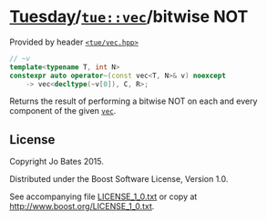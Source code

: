 [Tuesday](../../../README.md)/[`tue::vec`](../../headers/vec.md)/bitwise NOT
============================================================================
Provided by header [`<tue/vec.hpp>`](../../headers/vec.md)

```c++
// ~v
template<typename T, int N>
constexpr auto operator~(const vec<T, N>& v) noexcept
    -> vec<decltype(~v[0]), C, R>;
```

Returns the result of performing a bitwise NOT on each and every component of
the given [`vec`](../../headers/vec.md).

License
-------
Copyright Jo Bates 2015.

Distributed under the Boost Software License, Version 1.0.

See accompanying file [LICENSE_1_0.txt](../../../LICENSE_1_0.txt) or copy at
http://www.boost.org/LICENSE_1_0.txt.
